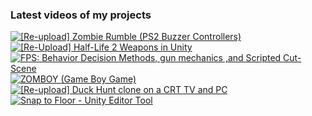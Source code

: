 ### Latest videos of my projects

<!-- BEGIN YOUTUBE-CARDS -->
[![[Re-upload] Zombie Rumble (PS2 Buzzer Controllers)](https://ytcards.demolab.com/?id=4X5Dsq9QtKw&title=%5BRe-upload%5D+Zombie+Rumble+%28PS2+Buzzer+Controllers%29&lang=en&timestamp=1719608806&background_color=%230d1117&title_color=%23ffffff&stats_color=%23dedede&max_title_lines=1&width=250&border_radius=5 "[Re-upload] Zombie Rumble (PS2 Buzzer Controllers)")](https://www.youtube.com/watch?v=4X5Dsq9QtKw)
[![[Re-Upload] Half-Life 2 Weapons in Unity](https://ytcards.demolab.com/?id=7iIZvHZN8wo&title=%5BRe-Upload%5D+Half-Life+2+Weapons+in+Unity&lang=en&timestamp=1719608466&background_color=%230d1117&title_color=%23ffffff&stats_color=%23dedede&max_title_lines=1&width=250&border_radius=5 "[Re-Upload] Half-Life 2 Weapons in Unity")](https://www.youtube.com/watch?v=7iIZvHZN8wo)
[![FPS: Behavior Decision Methods, gun mechanics ,and Scripted Cut-Scene](https://ytcards.demolab.com/?id=3P2OTONlb2g&title=FPS%3A+Behavior+Decision+Methods%2C+gun+mechanics+%2Cand+Scripted+Cut-Scene&lang=en&timestamp=1719608039&background_color=%230d1117&title_color=%23ffffff&stats_color=%23dedede&max_title_lines=1&width=250&border_radius=5 "FPS: Behavior Decision Methods, gun mechanics ,and Scripted Cut-Scene")](https://www.youtube.com/watch?v=3P2OTONlb2g)
[![ZOMBOY (Game Boy Game)](https://ytcards.demolab.com/?id=qOt8uGB5o0Y&title=ZOMBOY+%28Game+Boy+Game%29&lang=en&timestamp=1719527126&background_color=%230d1117&title_color=%23ffffff&stats_color=%23dedede&max_title_lines=1&width=250&border_radius=5 "ZOMBOY (Game Boy Game)")](https://www.youtube.com/watch?v=qOt8uGB5o0Y)
[![[Re-upload] Duck Hunt clone on a CRT TV and PC](https://ytcards.demolab.com/?id=8SBFho-C9Is&title=%5BRe-upload%5D+Duck+Hunt+clone+on+a+CRT+TV+and+PC&lang=en&timestamp=1719526508&background_color=%230d1117&title_color=%23ffffff&stats_color=%23dedede&max_title_lines=1&width=250&border_radius=5 "[Re-upload] Duck Hunt clone on a CRT TV and PC")](https://www.youtube.com/watch?v=8SBFho-C9Is)
[![Snap to Floor - Unity Editor Tool](https://ytcards.demolab.com/?id=JjXPuCSS7os&title=Snap+to+Floor+-+Unity+Editor+Tool&lang=en&timestamp=1719525834&background_color=%230d1117&title_color=%23ffffff&stats_color=%23dedede&max_title_lines=1&width=250&border_radius=5 "Snap to Floor - Unity Editor Tool")](https://www.youtube.com/watch?v=JjXPuCSS7os)
<!-- END YOUTUBE-CARDS -->
